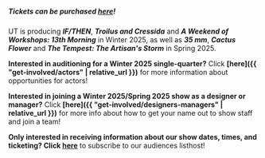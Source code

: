 ##### **Tickets can be purchased [here](https://uchicago-student-orgs.myshopify.com/collections/university-theatre-ut)!**

UT is producing ***IF/THEN***, ***Troilus and Cressida*** and ***A Weekend of Workshops:  13th Morning*** in Winter 2025, as well as ***35 mm***, ***Cactus Flower*** and ***The Tempest: The Artisan's Storm*** in Spring 2025.

**Interested in auditioning for a Winter 2025 single-quarter?** Click **[here]({{ "get-involved/actors" | relative_url }})** for more information about opportunities for actors!

**Interested in joining a Winter 2025/Spring 2025 show as a designer or manager?** Click **[here]({{ "get-involved/designers-managers" | relative_url }})** for more info about how to get your name out to show staff and join a team!

**Only interested in receiving information about our show dates, times, and ticketing? Click [here](https://lists.uchicago.edu/web/info/ut-audiences)** to subscribe to our audiences listhost!

